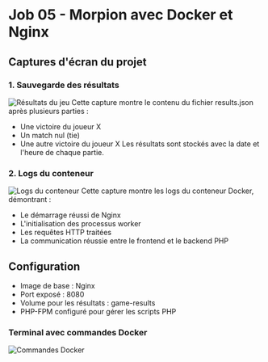 # Job 05 - Morpion avec Docker et Nginx

## Captures d'écran du projet

### 1. Sauvegarde des résultats
![Résultats du jeu](./images/Capture%20d'écran%202025-02-12%20135534.png)
Cette capture montre le contenu du fichier results.json après plusieurs parties :
- Une victoire du joueur X
- Un match nul (tie)
- Une autre victoire du joueur X
Les résultats sont stockés avec la date et l'heure de chaque partie.

### 2. Logs du conteneur
![Logs du conteneur](./images/Capture%20d'écran%202025-02-12%20134829.png)
Cette capture montre les logs du conteneur Docker, démontrant :
- Le démarrage réussi de Nginx
- L'initialisation des processus worker
- Les requêtes HTTP traitées
- La communication réussie entre le frontend et le backend PHP

## Configuration
- Image de base : Nginx
- Port exposé : 8080
- Volume pour les résultats : game-results
- PHP-FPM configuré pour gérer les scripts PHP

### Terminal avec commandes Docker
![Commandes Docker](./images/C)


